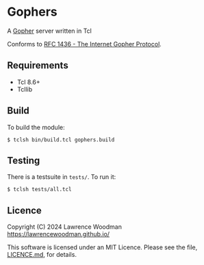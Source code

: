Gophers
=======

A [Gopher](https://en.wikipedia.org/wiki/Gopher_(protocol)) server written in Tcl

Conforms to [RFC 1436 - The Internet Gopher Protocol](https://datatracker.ietf.org/doc/html/rfc1436).

Requirements
------------
* Tcl 8.6+
* Tcllib


Build
-----
To build the module:

    $ tclsh bin/build.tcl gophers.build


Testing
-------
There is a testsuite in `tests/`.  To run it:

    $ tclsh tests/all.tcl


Licence
-------
Copyright (C) 2024 Lawrence Woodman <https://lawrencewoodman.github.io/>

This software is licensed under an MIT Licence.  Please see the file, [LICENCE.md](https://github.com/lawrencewoodman/gophers/blob/master/LICENCE.md), for details.
